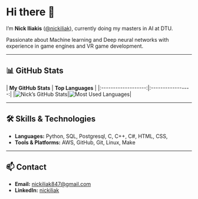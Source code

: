 # Hi there 👋

I’m **Nick Iliakis** ([@nickiliak](https://github.com/nickiliak)), currently doing my masters in AI at DTU.

Passionate about Machine learning and Deep neural networks with experience in game engines and VR game development.

---

## 📊 GitHub Stats

| **My GitHub Stats** | **Top Languages** | |:-------------------:|:-----------------:| |<img src="https://github-readme-stats.vercel.app/api?username=nickiliak&show_icons=true&theme=dark&count_private=true" alt="Nick’s GitHub Stats" />|<img src="https://github-readme-stats.vercel.app/api/top-langs/?username=nickiliak&layout=compact&theme=dark&langs_count=6" alt="Most Used Languages" />|

---

## 🛠️ Skills & Technologies

- **Languages:** Python, SQL, Postgresql, C, C++, C#, HTML, CSS, 
- **Tools & Platforms:** AWS, GitHub, Git, Linux, Make

---

## 📫 Contact

- **Email:** [nickiliak847@gmail.com](mailto:nickiliak847@gmail.com)  
- **LinkedIn:** [nickiliak](https://www.linkedin.com/in/nikolaosiliakis/) 
